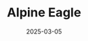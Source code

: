 ---  
layout: startup_page  
title: "Alpine Eagle"  
id: "alpineeagle.com"  
permalink: "/alpineeaglealpineeagle.com03052025/"  
website: "https://alpineeagle.com/"  
funding_round: "Seed"  
funding_amount: "€10.25M"  
investors: "IQ Capital, General Catalyst, HCVC, Investors from Estonia, Germany, and Poland"  
about: "Alpine Eagle develops Sentinel, a mix of software and hardware focused on cost-efficient counter-drone systems. Its airborne system uses modular sensors and kamikaze interceptors to capture or destroy hostile drones, catering primarily to military applications and addressing the increasing demand for defense tech."  
markets: "Defense Tech, Software"  
hq: "Munich, Bavaria, Germany"  
founded_year: "2023"  
linkedin: "https://www.linkedin.com/company/alpineeagle"  
twitter: ""  
instagram: ""  
facebook: ""  
crunchbase: "https://www.crunchbase.com/organization/alpine-eagle"  
pitchbook: "https://pitchbook.com/profiles/company/538865-92"  

date_display: "05-Mar-2025"  
date: "2025-03-05"

# SEO Optimization  
meta_title: "Alpine Eagle - Seed Funding (€10.25M)"  
meta_description: "Alpine Eagle, Alpine Eagle develops Sentinel, a mix of software and hardware focused on cost-efficient counter-drone systems. Its airborne system uses modular senso..."  
meta_keywords: "Alpine Eagle, Defense Tech, Software, Seed funding"  
canonical_url: "https://startup.projectstartups.com/alpineeaglealpineeagle.com03052025/"  
---